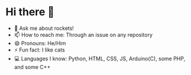 # Hi there 👋

- 💬 Ask me about rockets!
- 📫 How to reach me: Through an issue on any repository
- 😄 Pronouns: He/Him
- ⚡ Fun fact: I like cats
- 💻 Languages I know: Python, HTML, CSS, JS, Arduino(C), some PHP, and some C++ 
